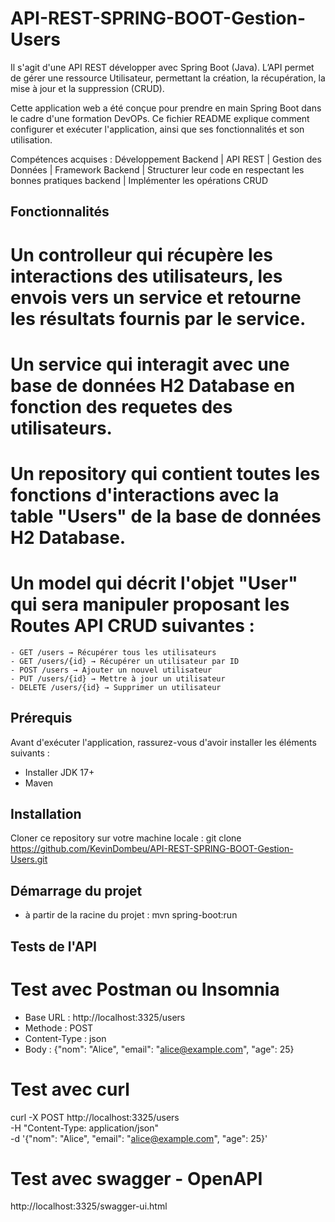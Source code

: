 # API-REST-SPRING-BOOT-Gestion-Users
Il s'agit d'une API REST développer avec Spring Boot (Java). 
L’API permet de gérer une ressource Utilisateur, permettant la création, la récupération, la mise à jour et
la suppression (CRUD).
 
Cette application web a été conçue pour prendre en main Spring Boot dans le cadre d'une formation DevOPs. 
Ce fichier README explique comment configurer et exécuter l'application, ainsi que ses fonctionnalités et son utilisation.

Compétences acquises : Développement Backend | API REST | Gestion des Données | Framework Backend | Structurer leur code en respectant les bonnes pratiques backend | Implémenter les opérations CRUD


## Fonctionnalités
# Un controlleur qui récupère les interactions des utilisateurs, les envois vers un service et retourne les résultats fournis par le service.
# Un service qui interagit avec une base de données H2 Database en fonction des requetes des utilisateurs. 
# Un repository qui contient toutes les fonctions d'interactions avec la table "Users" de la base de données H2 Database.
# Un model qui décrit l'objet "User" qui sera manipuler proposant les Routes API CRUD suivantes :
	- GET /users → Récupérer tous les utilisateurs
	- GET /users/{id} → Récupérer un utilisateur par ID
	- POST /users → Ajouter un nouvel utilisateur
	- PUT /users/{id} → Mettre à jour un utilisateur
	- DELETE /users/{id} → Supprimer un utilisateur

## Prérequis
Avant d'exécuter l'application, rassurez-vous d'avoir installer les éléments suivants :
- Installer JDK 17+
- Maven

## Installation
Cloner ce repository sur votre machine locale :
git clone https://github.com/KevinDombeu/API-REST-SPRING-BOOT-Gestion-Users.git

## Démarrage du projet
- à partir de la racine du projet : 
mvn spring-boot:run 

## Tests de l'API
# Test avec Postman ou Insomnia
- Base URL : http://localhost:3325/users
- Methode : POST 
- Content-Type : json
- Body : {"nom": "Alice", "email": "alice@example.com", "age": 25}
# Test avec curl
curl -X POST http://localhost:3325/users \
	-H "Content-Type: application/json" \
	-d '{"nom": "Alice", "email": "alice@example.com", "age": 25}'
# Test avec swagger - OpenAPI
http://localhost:3325/swagger-ui.html